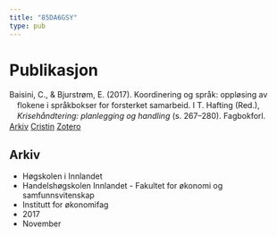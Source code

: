 ```yaml
---
title: "85DA6GSY"
type: pub
---
```

<h1>Publikasjon</h1>
<article id="csl-bib-container-85DA6GSY" class="csl-bib-container">
  <div class="csl-bib-body" style="line-height: 1.35; padding-left: 1em; text-indent:-1em;">
  <div class="csl-entry">Baisini, C., &amp; Bjurstr&#xF8;m, E. (2017). Koordinering og spr&#xE5;k: oppl&#xF8;sing av flokene i spr&#xE5;kbokser for forsterket samarbeid. I T. Hafting (Red.), <i>Kriseh&#xE5;ndtering: planlegging og handling</i> (s. 267&#x2013;280). Fagbokforl.</div>
</div>
  <div class="csl-bib-buttons">
    <a href="#taxonomy-article-85DA6GSY" class="csl-bib-button">Arkiv</a>
    <a href alt="Cristin URL" class="csl-bib-button">Cristin</a>
    <a href alt="Zotero URL" class="csl-bib-button">Zotero</a>
  </div>
  <div id="csl-bib-meta-container-85DA6GSY"></div>
</article>
<div id="csl-bib-meta-85DA6GSY" class="csl-bib-meta">
  <article id="taxonomy-article-85DA6GSY" class="taxonomy-article">
    <h1>Arkiv</h1>
    <ul>
      <li>Høgskolen i Innlandet</li>
      <li>Handelshøgskolen Innlandet - Fakultet for økonomi og samfunnsvitenskap</li>
      <li>Institutt for økonomifag</li>
      <li>2017</li>
      <li>November</li>
    </ul>
  </article>
</div>
